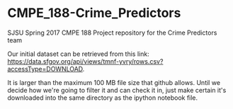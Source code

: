 # CMPE_188-Crime_Predictors
SJSU Spring 2017 CMPE 188 Project repository for the Crime Predictors team

Our initial dataset can be retrieved from this link: <https://data.sfgov.org/api/views/tmnf-yvry/rows.csv?accessType=DOWNLOAD>.

It is larger than the maximum 100 MB file size that github allows.  Until we decide how we're going to filter it and can check it in, just make certain it's downloaded into the same directory as the ipython notebook file.
